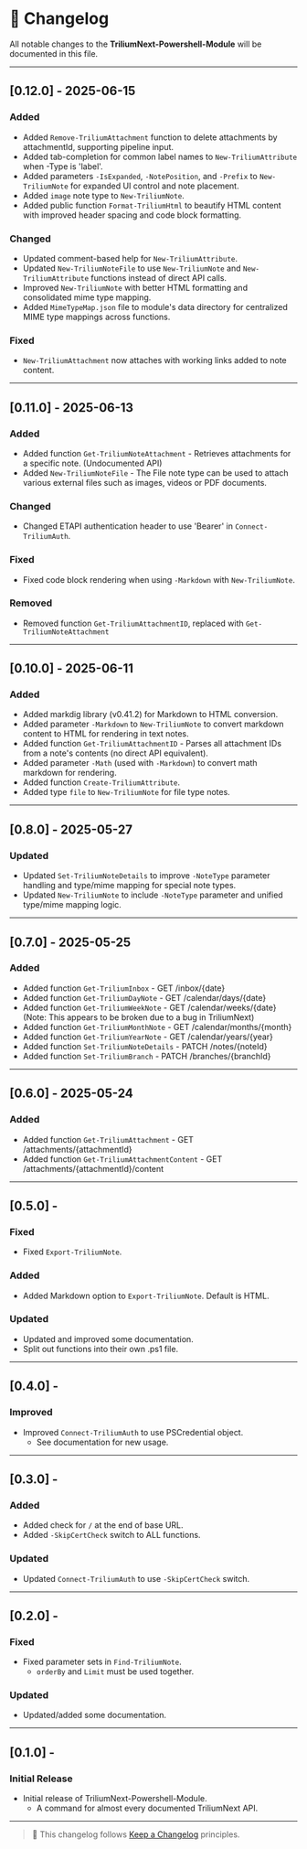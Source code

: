 # 📅 Changelog

All notable changes to the **TriliumNext-Powershell-Module** will be documented in this file.

---

## [0.12.0] - 2025-06-15

### Added

* Added `Remove-TriliumAttachment` function to delete attachments by attachmentId, supporting pipeline input.
* Added tab-completion for common label names to `New-TriliumAttribute` when -Type is 'label'.
* Added parameters `-IsExpanded`, `-NotePosition`, and `-Prefix` to `New-TriliumNote` for expanded UI control and note placement.
* Added `image` note type to `New-TriliumNote`.
* Added public function `Format-TriliumHtml` to beautify HTML content with improved header spacing and code block formatting.

### Changed

* Updated comment-based help for `New-TriliumAttribute`.
* Updated `New-TriliumNoteFile` to use `New-TriliumNote` and `New-TriliumAttribute` functions instead of direct API calls.
* Improved `New-TriliumNote` with better HTML formatting and consolidated mime type mapping.
* Added `MimeTypeMap.json` file to module's data directory for centralized MIME type mappings across functions.

### Fixed

* `New-TriliumAttachment` now attaches with working links added to note content.

---

## [0.11.0] - 2025-06-13

### Added

* Added function `Get-TriliumNoteAttachment` - Retrieves attachments for a specific note. (Undocumented API)
* Added `New-TriliumNoteFile` - The File note type can be used to attach various external files such as images, videos or PDF documents.

### Changed

* Changed ETAPI authentication header to use 'Bearer' in `Connect-TriliumAuth`.

### Fixed

* Fixed code block rendering when using `-Markdown` with `New-TriliumNote`.

### Removed

* Removed function `Get-TriliumAttachmentID`, replaced with `Get-TriliumNoteAttachment`

---

## [0.10.0] - 2025-06-11

### Added

* Added markdig library (v0.41.2) for Markdown to HTML conversion.
* Added parameter `-Markdown` to `New-TriliumNote` to convert markdown content to HTML for rendering in text notes.
* Added function `Get-TriliumAttachmentID` - Parses all attachment IDs from a note's contents (no direct API equivalent).
* Added parameter `-Math` (used with `-Markdown`) to convert math markdown for rendering.
* Added function `Create-TriliumAttribute`.
* Added type `file` to `New-TriliumNote`  for file type notes.

---

## [0.8.0] - 2025-05-27

### Updated

* Updated `Set-TriliumNoteDetails` to improve `-NoteType` parameter handling and type/mime mapping for special note types.
* Updated `New-TriliumNote` to include `-NoteType` parameter and unified type/mime mapping logic.

---

## [0.7.0] - 2025-05-25

### Added

* Added function `Get-TriliumInbox` - GET /inbox/{date}
* Added function `Get-TriliumDayNote` - GET /calendar/days/{date}
* Added function `Get-TriliumWeekNote` - GET /calendar/weeks/{date} (Note: This appears to be broken due to a bug in TriliumNext)
* Added function `Get-TriliumMonthNote` - GET /calendar/months/{month}
* Added function `Get-TriliumYearNote` - GET /calendar/years/{year}
* Added function `Set-TriliumNoteDetails` - PATCH /notes/{noteId}
* Added function `Set-TriliumBranch` - PATCH /branches/{branchId}

---

## [0.6.0] - 2025-05-24

### Added

* Added function `Get-TriliumAttachment` - GET /attachments/{attachmentId}
* Added function `Get-TriliumAttachmentContent` - GET /attachments/{attachmentId}/content

---

## [0.5.0] - 

### Fixed

* Fixed `Export-TriliumNote`.

### Added

* Added Markdown option to `Export-TriliumNote`. Default is HTML.

### Updated

* Updated and improved some documentation.
* Split out functions into their own .ps1 file.

---

## [0.4.0] - 

### Improved

* Improved `Connect-TriliumAuth` to use PSCredential object.
  * See documentation for new usage.

---

## [0.3.0] - 

### Added

* Added check for `/` at the end of base URL.
* Added `-SkipCertCheck` switch to ALL functions.

### Updated

* Updated `Connect-TriliumAuth` to use `-SkipCertCheck` switch.

---

## [0.2.0] - 

### Fixed

* Fixed parameter sets in `Find-TriliumNote`.
  * `orderBy` and `Limit` must be used together.

### Updated

* Updated/added some documentation.

---

## [0.1.0] - 

### Initial Release

* Initial release of TriliumNext-Powershell-Module.
  * A command for almost every documented TriliumNext API.

---

> 📌 This changelog follows [Keep a Changelog](https://keepachangelog.com/en/1.0.0/) principles.
